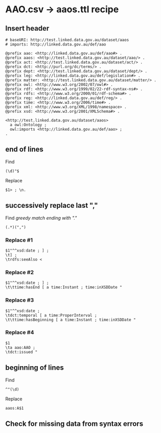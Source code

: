 # AAO.csv -> aaos.ttl recipe

## Insert header
```
# baseURI: http://test.linked.data.gov.au/dataset/aaos
# imports: http://linked.data.gov.au/def/aao

@prefix aao: <http://linked.data.gov.au/def/aao#> .
@prefix aaos: <http://test.linked.data.gov.au/dataset/aao/> .
@prefix act: <http://test.linked.data.gov.au/dataset/act/> .
@prefix dct: <http://purl.org/dc/terms/> .
@prefix dept: <http://test.linked.data.gov.au/dataset/dept/> .
@prefix leg: <http://linked.data.gov.au/def/legislation#> .
@prefix matter: <http://test.linked.data.gov.au/dataset/matter/> .
@prefix owl: <http://www.w3.org/2002/07/owl#> .
@prefix rdf: <http://www.w3.org/1999/02/22-rdf-syntax-ns#> .
@prefix rdfs: <http://www.w3.org/2000/01/rdf-schema#> .
@prefix reg: <http://linked.data.gov.au/def/reg/> .
@prefix time: <http://www.w3.org/2006/time#> .
@prefix xml: <http://www.w3.org/XML/1998/namespace> .
@prefix xsd: <http://www.w3.org/2001/XMLSchema#> .

<http://test.linked.data.gov.au/dataset/aaos>
  a owl:Ontology ;
  owl:imports <http://linked.data.gov.au/def/aao> ;
.
```

## end of lines
Find
```
(\d)"$
```
Replace
```
$1> ; \n.
```

## successively replace last ","
Find *greedy match ending with "."*
```
(.*)(",")
```

### Replace #1
```
$1"^^xsd:date ; ] ;
\t] ;
\trdfs:seeAlso <
```
### Replace #2
```
$1"^^xsd:date ; ] ;
\t\ttime:hasEnd [ a time:Instant ; time:inXSDDate "
```
### Replace #3
```
$1"^^xsd:date ;
\tdct:temporal [ a time:ProperInterval ;
\t\ttime:hasBeginning [ a time:Instant ; time:inXSDDate "
```
### Replace #4
```
$1
\ta aao:AAO ;
\tdct:issued "
```
## beginning of lines
Find
```
^"(\d)
```
Replace
```
aaos:A$1
```
## Check for missing data from syntax errors

